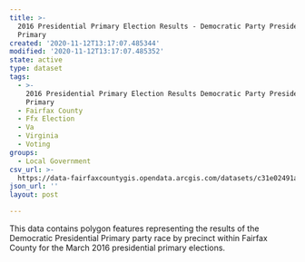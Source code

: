 ```yaml
---
title: >-
  2016 Presidential Primary Election Results - Democratic Party Presidential
  Primary
created: '2020-11-12T13:17:07.485344'
modified: '2020-11-12T13:17:07.485352'
state: active
type: dataset
tags:
  - >-
    2016 Presidential Primary Election Results Democratic Party Presidential
    Primary
  - Fairfax County
  - Ffx Election
  - Va
  - Virginia
  - Voting
groups:
  - Local Government
csv_url: >-
  https://data-fairfaxcountygis.opendata.arcgis.com/datasets/c31e02491a1a465b8e226098b8661cbd_0.csv?outSR=%7B%22latestWkid%22%3A2283%2C%22wkid%22%3A102746%7D
json_url: ''
layout: post

---
```

This data contains polygon features representing the results of the Democratic Presidential Primary party race by precinct within Fairfax County for the March 2016 presidential primary elections.
